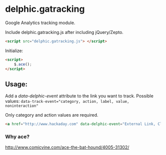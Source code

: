 delphic.gatracking
==================

Google Analytics tracking module.

Include delphic.gatracking.js after including jQuery/Zepto.

```html
<script src="delphic.gatracking.js"> </script>
```

Initialize:

```html
<script>
	$.ace();
</script>
```

## Usage:

Add a *data-delphic-event* attribute to the link you want to track.
Possible values: `data-track-event="category, action, label, value, noninteraction"`

Only category and action values are required.

```html
<a href="http://www.hackaday.com" data-delphic-event="External Link, Click, Exited site with external link">HACKADAY</a>
```

### Why ace?

http://www.comicvine.com/ace-the-bat-hound/4005-31302/
